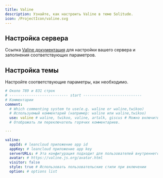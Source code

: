 ```yaml
---
title: Valine
description: Узнайте, как настроить Valine в теме Solitude.
icon: /ProjectIcon/valine.svg
---
```


## Настройка сервера

Ссылка [Valine документация](https://valine.js.org/) для настройки вашего сервера и заполнения соответствующих параметров.

## Настройка темы

Настройте соответствующие параметры, как необходимо.

```yml [_config.solitude.yml]
# Около 789 и 831 строк
# --------------------------- start ---------------------------
# Комментарии
comment:
  # Which commenting system to use(e.g. waline or waline,twikoo)
  # Используемый комментарий (например: waline или waline,twikoo)
  use: valine # waline, twikoo, valine, artalk, giscus # Можно включить до двух систем комментариев одновременно
  # Отображать ли переключатель горячих комментариев.

···

valine:
  appId: # leancloud приложение app id
  appKey: # leancloud приложение app key
  serverURLs: # Эта конфигурация подходит для пользователей внутреннего домена, версия зарубежного пользователя будет автоматически обнаружена (не нужно вручную заполнять)
  avatar: # https://valine.js.org/avatar.html
  visitor: false
  style: true # Использовать пользовательские стили при включении
  option: # options list
```